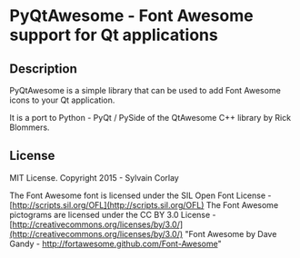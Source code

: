 PyQtAwesome - Font Awesome support for Qt applications
======================================================

Description
-----------

PyQtAwesome is a simple library that can be used to add Font Awesome icons to your Qt application.

It is a port to Python - PyQt / PySide of the QtAwesome C++ library by Rick Blommers.


License
-------

MIT License. Copyright 2015 - Sylvain Corlay

The Font Awesome font is licensed under the SIL Open Font License - [http://scripts.sil.org/OFL](http://scripts.sil.org/OFL)
The Font Awesome pictograms are licensed under the CC BY 3.0 License - [http://creativecommons.org/licenses/by/3.0/](http://creativecommons.org/licenses/by/3.0/)
"Font Awesome by Dave Gandy - http://fortawesome.github.com/Font-Awesome"
